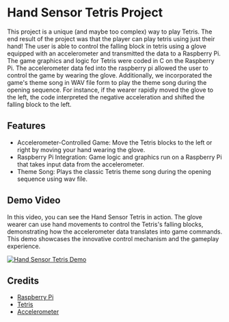 # Hand Sensor Tetris Project

This project is a unique (and maybe too complex) way to play Tetris. The end result of the project was that the player can play tetris using just their hand! The user is able to control the falling block in tetris using a glove equipped with an accelerometer and transmitted the data to a Raspberry Pi. The game graphics and logic for Tetris were coded in C on the Raspberry Pi. The accelerometer data fed into the raspberry pi allowed the user to control the game by wearing the glove. Additionally, we incorporated the game's theme song in WAV file form to play the theme song during the opening sequence. For instance, if the wearer rapidly moved the glove to the left, the code interpreted the negative acceleration and shifted the falling block to the left.

## Features

- Accelerometer-Controlled Game: Move the Tetris blocks to the left or right by moving your hand wearing the glove.
- Raspberry Pi Integration: Game logic and graphics run on a Raspberry Pi that takes input data from the accelerometer.
- Theme Song: Plays the classic Tetris theme song during the opening sequence using wav file.

## Demo Video

In this video, you can see the Hand Sensor Tetris in action. The glove wearer can use hand movements to control the Tetris's falling blocks, demonstrating how the accelerometer data translates into game commands. This demo showcases the innovative control mechanism and the gameplay experience.

[![Hand Sensor Tetris Demo](https://github.com/user-attachments/assets/2ed877f6-c5f0-4186-aea3-c5e899b5a349)](https://github.com/user-attachments/assets/2ed877f6-c5f0-4186-aea3-c5e899b5a349 "Hand Sensor Tetris Demo Video")

## Credits

- [Raspberry Pi](https://www.raspberrypi.org/)
- [Tetris](https://en.wikipedia.org/wiki/Tetris)
- [Accelerometer](https://en.wikipedia.org/wiki/Accelerometer)

